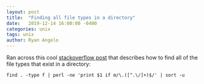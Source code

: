 ```yaml
---
layout: post
title:  "Finding all file types in a directory"
date:   2019-12-14 16:00:00 -0400
categories: unix
tags: unix
author: Ryan Angelo
---
```


Ran across this cool [stackoverflow post](https://stackoverflow.com/questions/1842254/how-can-i-find-all-of-the-distinct-file-extensions-in-a-folder-hierarchy) that describes how to find all of the file types that exist in a directory:

```find . -type f | perl -ne 'print $1 if m/\.([^.\/]+)$/' | sort -u```
